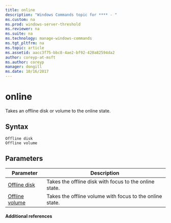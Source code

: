 ```yaml
---
title: online
description: "Windows Commands topic for **** - "
ms.custom: na
ms.prod: windows-server-threshold
ms.reviewer: na
ms.suite: na
ms.technology: manage-windows-commands
ms.tgt_pltfrm: na
ms.topic: article
ms.assetid: aacc3f75-bbc8-4ae2-bf92-420a82594da2
author: coreyp-at-msft
ms.author: coreyp
manager: dongill
ms.date: 10/16/2017
---
```


# online



Takes an offline disk or volume to the online state.

## Syntax

```
Offline disk
Offline volume
```

## Parameters

|Parameter|Description|
|---------|-----------|
|[Offline disk](offline-disk.md)|Takes the offline disk with focus to the online state.|
|[Offline volume](offline-volume.md)|Takes the offline volume with focus to the online state.|

#### Additional references

